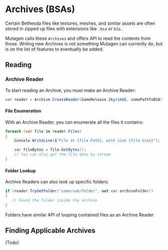 # Archives (BSAs)
Certain Bethesda files like textures, meshes, and similar assets are often stored in zipped up files with extensions like `.bsa` or `b2a`.

Mutagen calls these `Archives` and offers API to read the contents from those.   Writing new Archives is not something Mutagen can currently do, but is on the list of features to eventually be added.

## Reading
### Archive Reader
To start reading an Archive, you must make an Archive Reader:
```cs
var reader = Archive.CreateReader(GameRelease.SkyrimSE, somePathToBSA);
```

#### File Enumeration
With an Archive Reader, you can enumerate all the files it contains:
```cs
foreach (var file in reader.Files)
{
    Console.WriteLine($"File at {file.Path}, with size {file.Size}");

    var fileBytes = file.GetBytes();
    // You can also get the file data by stream
}
```

#### Folder Lookup
Archive Readers can also look up specific folders:
```cs
if (reader.TryGetFolder("some/sub/folder", out var archiveFolder))
{
   // Found the folder inside the archive
}
```

Folders have similar API of looping contained files as an Archive Reader

## Finding Applicable Archives
(Todo)
